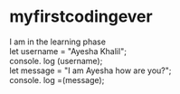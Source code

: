 # myfirstcodingever
I am in the learning phase
<br>
let username = "Ayesha Khalil";
<br>
console. log (username);
<br>
let message = "I am Ayesha how are you?";
<br>
console. log =(message);
